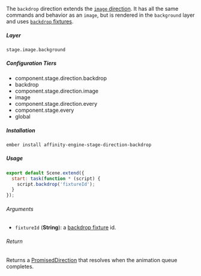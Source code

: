 The `backdrop` direction extends the [`image` direction](#/stage/directions/image). It has all the same commands and behavior as an `image`, but is rendered in the `background` layer and uses [`backdrop` fixtures](#/engine/fixtures/backdrops).

##### Layer

`stage.image.background`

##### Configuration Tiers

* component.stage.direction.backdrop
* backdrop
* component.stage.direction.image
* image
* component.stage.direction.every
* component.stage.every
* global

##### Installation

```bash
ember install affinity-engine-stage-direction-backdrop
```

##### Usage

```js
export default Scene.extend({
  start: task(function * (script) {
    script.backdrop('fixtureId');
  }
});
```

###### Arguments

* `fixtureId` (**String**): a [backdrop fixture](#/engine/fixtures/backdrops) id.

###### Return

Returns a [PromisedDirection](#/stage/directions?anchor=promised_direction) that resolves when the animation queue completes.
